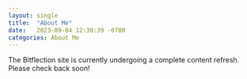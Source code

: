 ```yaml
---
layout: single
title:  "About Me"
date:   2023-09-04 12:30:39 -0700
categories: About Me
---
```

The Bitflection site is currently undergoing a complete content refresh. Please check back soon!
